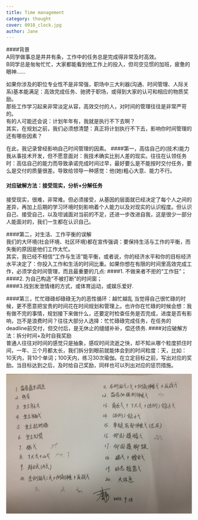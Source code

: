 ```yaml
---
title: Time management   
category: thought
cover: 0918_clock.jpg 
author: Jane
---
```



####背景      
A同学做事总是井井有条，工作中的任务总是完成得非常及时高效。  
B同学总是匆匆忙忙，大家都能看到他工作上的投入，但司空见惯的加班，疲惫的眼神……  

   
如果你涉及的职位专业性不是非常强，职场中三大利器(沟通、时间管理、人际关系)基本能满足：高效完成任务、驰骋于职场，或得到大家的认可和相应的物质奖励。    
那些工作学习起来非常淡定从容，高效交付的人，对时间的管理往往是非常严苛的。    
有的人可能还会说：计划年年有，我就是执行不下去啊？   
其实，在规划之前，我们必须想清楚：真正将计划执行不下去，影响你时间管理的还有哪些因素？
   
在此，我记录曾经影响自己时间管理的因素。
####第一，高估自己的(技术)能力   
我从事技术开发，但不愿意面对：我技术确实比别人差的现实。往往在认领任务时：高估自己的能力而导致承诺完成时间过早，最好要么是不能按时交付任务，要么是交付的质量很差。导致给领导一种感觉：他(她)粗心大意、能力不行。
#### 对应破解方法：接受现实，分析+分解任务    
接受现实，很难，非常难。但必须接受，从基因的层面就已经决定了每个人之间的差异，再加上后期的学习环境时刻影响着个人能力以及对现实的认识程度。但认识自己、接受自己，以及坦诚面对当前的不足，还进一步改进自我，这是很少一部分人能面对的，我们一生都在认识自己。  
     
####第二，对生活、工作平衡的误解    
我们的大环境(社会环境、社区环境)都在宣传强调：要保持生活与工作的平衡，而失衡的原因是他们工作太忙。     
其实，我已经不相信“工作与生活”能平衡，或者说，你的经济水平和你的目标经济水平决定了：你投入工作和生活的时间比重。如果你想在有限的时间里高效完成工作，必须学会时间管理，而且最重要的几点:
####1. 不做来者不拒的“工作狂”；    
####2. 为自己构造“不被打断”的时间窗；    
####3.找到发泄情绪的方式，或体育运动，或娱乐爱好.                
         
####第三，忙忙碌碌却碌碌无为的恶性循环：越忙越乱
当觉得自己很忙碌的时候，更不愿意把宝贵的时间花在时间规划和管理上。也许你在忙碌的时候会想：我有做不完的事情，规划接下来做什么，还要定时检查任务是否完成，进度是否有影响，岂不是浪费时间？往往大部分人选择：忙忙碌碌完成任务，在任务的deadline前交付，但交付后，是无休止的缝缝补补，偿还债务.
####对应破解方法：拆分时间+及时自我奖励   
普通人往往对时间的感觉只是抽象，感叹时间流逝之快，却不知从哪个粒度抓住时间，一年、三个月都太长，我们拆分到眼前就能体会到的时间粒度：天，比如：10天内，背10个单词；100天内，练习30次瑜伽。在立定目标之前，写出对应的奖励。当目标达到之后，及时给自己奖励，同样也可以列出对应的惩罚措施。

![unsplash.com](./0918_yoga.jpg)
